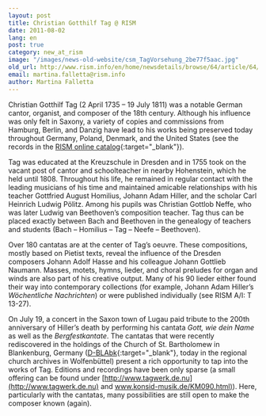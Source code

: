 ```yaml
---
layout: post
title: Christian Gotthilf Tag @ RISM
date: 2011-08-02
lang: en
post: true
category: new_at_rism
image: "/images/news-old-website/csm_TagVorsehung_2be77f5aac.jpg"
old_url: http://www.rism.info/en/home/newsdetails/browse/64/article/64/christian-gotthilf-tag-rism.html
email: martina.falletta@rism.info
author: Martina Falletta
---
```


Christian Gotthilf Tag (2 April 1735 – 19 July 1811) was a notable German cantor, organist, and composer of the 18th century. Although his influence was only felt in Saxony, a variety of copies and commissions from Hamburg, Berlin, and Danzig have lead to his works being preserved today throughout Germany, Poland, Denmark, and the United States (see the records in the [RISM online catalog](https://opac.rism.info/search?View=rism&author=Christian+Gotthilf+Tag){:target="_blank"}).

Tag was educated at the Kreuzschule in Dresden and in 1755 took on the vacant post of cantor and schoolteacher in nearby Hohenstein, which he held until 1808. Throughout his life, he remained in regular contact with the leading musicians of his time and maintained amicable relationships with his teacher Gottfried August Homilius, Johann Adam Hiller, and the scholar Carl Heinrich Ludwig Pölitz. Among his pupils was Christian Gottlob Neffe, who was later Ludwig van Beethoven’s composition teacher. Tag thus can be placed exactly between Bach and Beethoven in the genealogy of teachers and students (Bach – Homilius – Tag – Neefe – Beethoven).

Over 180 cantatas are at the center of Tag’s oeuvre. These compositions, mostly based on Pietist texts, reveal the influence of the Dresden composers Johann Adolf Hasse and his colleague Johann Gottlieb Naumann. Masses, motets, hymns, lieder, and choral preludes for organ and winds are also part of his creative output. Many of his 90 lieder either found their way into contemporary collections (for example, Johann Adam Hiller’s _Wöchentliche Nachrichten_) or were published individually (see RISM A/I: T 13-27).

On July 19, a concert in the Saxon town of Lugau paid tribute to the 200th anniversary of Hiller’s death by performing his cantata _Gott, wie dein Name_ as well as the _Bergfestkantate_. The cantatas that were recently rediscovered in the holdings of the Church of St. Bartholomew in Blankenburg, Germany ([D-BLAbk](/rediscovered/2011/06/28/cantatas-from-blankenburg-harz-in-the-wolfenbüttel.html){:target="_blank"}, today in the regional church archives in Wolfenbüttel) present a rich opportunity to tap into the works of Tag. Editions and recordings have been only sparse (a small offering can be found under [http://www.tagwerk.de.nu](http://www.tagwerk.de.nu) and [www.konsid-musik.de/KM090.html)](http://www.konsid-musik.de/KM090.html)). Here, particularly with the cantatas, many possibilities are still open to make the composer known (again).